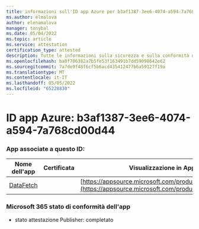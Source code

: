 ```yaml
---
title: informazioni sull'ID app Azure per b3af1387-3ee6-4074-a594-7a768cd00d444
ms.author: elmalova
author: elenamalova
manager: tonybal
ms.date: 05/04/2022
ms.topic: article
ms.service: attestation
certification_type: attested
description: Tutte le informazioni sulla sicurezza e sulla conformità disponibili per b3af1387-3ee6-4074-a594-7a768cd00d44.
ms.openlocfilehash: ba0f706382a7b5fe53f163491b7dd59098642e62
ms.sourcegitcommit: 7a7de9f48f6cf5b6acd435412477b6a59127f19a
ms.translationtype: MT
ms.contentlocale: it-IT
ms.lasthandoff: 05/05/2022
ms.locfileid: "65228830"
---
```

# <a name="azure-app-id-b3af1387-3ee6-4074-a594-7a768cd00d44"></a>ID app Azure: b3af1387-3ee6-4074-a594-7a768cd00d44


### <a name="apps-associated-with-this-id"></a>App associate a questo ID:
| **Nome dell'app** | **Certificata** | **Visualizzazione in AppSource** |
|--------------|---------------|-----------------------|
| [DataFetch](../forward/WA200003961.md) |  | [https://appsource.microsoft.com/product/office/WA200003961](https://appsource.microsoft.com/product/office/WA200003961) |

### <a name="microsoft-365-app-compliance-status"></a>Microsoft 365 stato di conformità dell'app
- stato attestazione Publisher: completato
